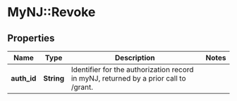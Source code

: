 # MyNJ::Revoke

## Properties

| Name        | Type       | Description                                                                          | Notes |
| ----------- | ---------- | ------------------------------------------------------------------------------------ | ----- |
| **auth_id** | **String** | Identifier for the authorization record in myNJ, returned by a prior call to /grant. |
